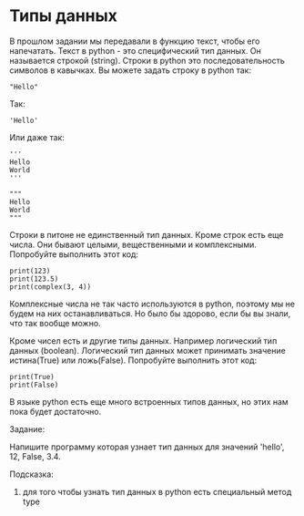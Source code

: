 # Типы данных

В прошлом задании мы передавали в функцию текст, чтобы его напечатать. Текст в python - это специфический тип данных. Он называется строкой (string). Строки в python это последовательность символов в кавычках. Вы можете задать строку в python так:

```
"Hello"
``` 

Так:

```
'Hello'
```

Или даже так:

```
'''
Hello
World
'''
```

```
"""
Hello
World
"""
```

Строки в питоне не единственный тип данных.
Кроме строк есть еще числа. Они бывают целыми, вещественными и комплексными. Попробуйте выполнить этот код:

```
print(123)
print(123.5)
print(complex(3, 4))
```

Комплексные числа не так часто используются в python, поэтому мы не будем на них останавливаться. Но было бы здорово, если бы вы знали, что так вообще можно.

Кроме чисел есть и другие типы данных. Например логический тип данных (boolean). Логический тип данных может принимать значение истина(True) или ложь(False). Попробуйте выполнить этот код: 

```
print(True)
print(False)
```

В языке python есть еще много встроенных типов данных, но этих нам пока будет достаточно.

Задание: 

Напишите программу которая узнает тип данных для значений 'hello', 12, False, 3.4. 

Подсказка: 

1. для того чтобы узнать тип данных в python есть специальный метод type